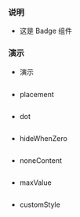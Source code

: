 ### 说明

*   这是 Badge 组件

### 演示

*   演示

```js {"codepath": "badge.jsx"}
```

*   placement

```js {"codepath": "placement.jsx"}
```

*   dot

```js {"codepath": "dot.jsx"}
```

*   hideWhenZero

```js {"codepath": "hideWhenZero.jsx"}
```

*   noneContent

```js {"codepath": "noneContent.jsx"}
```

*   maxValue

```js {"codepath": "maxValue.jsx"}
```

*   customStyle

```js {"codepath": "customStyle.jsx"}
```
